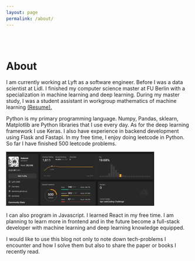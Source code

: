 ```yaml
---
layout: page
permalink: /about/
---
```

<br>
<br>

# About

I am currently working at Lyft as a software engineer. Before I was a data scientist at Lidl. I finished my computer science master at FU Berlin with a specialization in machine learning and deep learning. During my master study, I was a student assistant in workgroup mathematics of machine learning
<a href="/assets/cv/YuHe-cv-2022.pdf" target="_blank">(Resume).</a>

Python is my primary programming language. Numpy, Pandas, sklearn, Matplotlib are Python libraries that I use every day. As for the deep learning framework I use Keras. I also have experience in backend development using Flask and Fastapi. In my free time, I enjoy doing leetcode in Python. So far I have finished 500 leetcode problems.

<img src="/assets/images/about/leetcode.png" style="width:80%;">

I can also program in Javascript. I learned React in my free time. I am planning to learn more in frontend and in the future become a full-stack developer with machine learning and deep learning knowledge equipped.

I would like to use this blog not only to note down tech-problems I encounter and how I solve them but also to share the paper or books I recently read.

<br>
<br>
